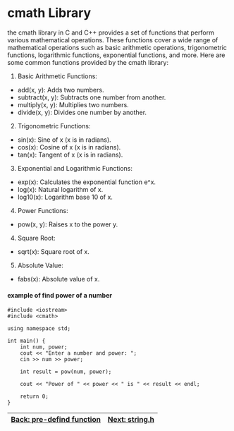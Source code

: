 # cmath Library

the cmath library in C and C++ provides a set of functions that perform various mathematical operations. These functions cover a wide range of mathematical operations such as basic arithmetic operations, trigonometric functions, logarithmic functions, exponential functions, and more.
Here are some common functions provided by the cmath library:

1. Basic Arithmetic Functions:
* add(x, y): Adds two numbers.
* subtract(x, y): Subtracts one number from another.
* multiply(x, y): Multiplies two numbers.
* divide(x, y): Divides one number by another.

2. Trigonometric Functions:
* sin(x): Sine of x (x is in radians).
* cos(x): Cosine of x (x is in radians).
* tan(x): Tangent of x (x is in radians).

3. Exponential and Logarithmic Functions:
* exp(x): Calculates the exponential function e^x.
* log(x): Natural logarithm of x.
* log10(x): Logarithm base 10 of x.

4. Power Functions:
* pow(x, y): Raises x to the power y.

4. Square Root:
* sqrt(x): Square root of x.

5. Absolute Value:
* fabs(x): Absolute value of x.

#### example of find power of a number
```
#include <iostream>
#include <cmath>

using namespace std;

int main() {
    int num, power;
    cout << "Enter a number and power: ";
    cin >> num >> power;
    
    int result = pow(num, power);

    cout << "Power of " << power << " is " << result << endl;

    return 0;
}
```
|[Back: pre-defind function](./readme.md)|[Next: string.h](./string.md)|
|--|--|